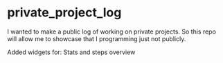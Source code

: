 # private_project_log

I wanted to make a public log of working on private projects. So this repo will allow me to showcase that I programming just not publicly.

Added widgets for: Stats and steps overview
